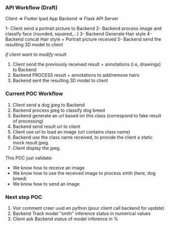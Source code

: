 
### API Workflow (Draft)
Client => Flutter Ipad App
Backend => Flask API Server

1- Client send a portrait picture to Backend
2- Backend process image and classify face (rounded, squared,...)
3- Backend Generate Hair style
4- Backend concat Hair style + Portrait picture received
5- Backend send the resulting 3D model to client

_if client want to modify result_
1. Client send the previously received result + annotations (i.e, drawings) to Backend
2. Backend PROCESS result + annotations to add/remove hairs
3. Backend sent the resulting 3D model to client

### Current POC Workflow

1. Client send a dog jpeg to Backend
2. Backend process jpeg to classify dog breed
3. Backend generate an url based on this class (correspond to fake result of processing)
4. Backend send result url to client
4. Client use url to load an image (url contains class name)
5. Backend use the class name received, to provide the client a static mock result jpeg.
6. Client display the jpeg.

This POC just validate:
- We know how to receive an image
- We know how to use the received image to process smth (here, dog breed)
- We know how to send an image

### Next step POC
1. Voir comment creer uuid en python (pour client call backend for update)
2. Backend Track model "smth" inference status in numerical values 
3. Client ask Backend status of model inference in %